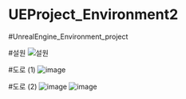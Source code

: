 # UEProject_Environment2
#UnrealEngine_Environment_project


#설원
![설원](https://user-images.githubusercontent.com/93897045/184613723-6a308767-c667-44a4-b17b-5dacb957cb6d.png)

#도로 (1)
![image](https://user-images.githubusercontent.com/93897045/184850595-48d61bdc-59af-499a-946f-8a2cb3b66359.png)

#도로 (2)
![image](https://user-images.githubusercontent.com/93897045/185347374-ddec60d7-1f45-4674-b0a9-7db7aff57bbd.png)
![image](https://user-images.githubusercontent.com/93897045/185347453-e66dc1ff-ff92-4434-9ba4-73c08def16c6.png)
